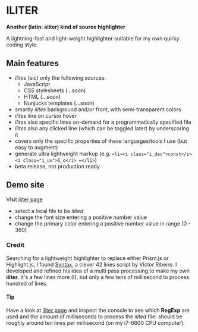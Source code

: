 # ILITER

__Another (latin: aliter) kind of source highlighter__

A lightning-fast and light-weight highlighter suitable for my own quirky coding style.


## Main features

+ _ilites_ (sic) only the following sources:
  * JavaScript
  * CSS stylesheets (...soon)
  * HTML (...soon)
  * Nunjucks templates (...soon)
+ smartly _ilites_ background and/or front, with semi-transparent colors
+ _ilites_ line on cursor hover
+ _ilites_ also specific lines on-demand for a programmatically specified file
+ _ilites_ also any clicked line (which can be toggled later) by underscoring it
+ covers only the specific properties of these languages/tools I use (but easy to augment)
+ generate ultra lightweight markup (e.g. `<li><i class="i_dec">const</i> <i class="i_uv">I_o</i> =</li>`)
+ beta release, not production ready


## Demo site

VIsit [iliter page]

+ select a local file to be _ilited_
+ change the font size entering a positive number value
+ change the primary color entering a positive number value in range [0 - 360]


### Credit

Searching for a lightweight highlighter to replace either Prism.js or Highlight.js, I found [Syntax], a clever 42 lines script by Victor Ribeiro. I developed and refined his idea of a multi pass processing to make my own __iliter__. It's a few lines more (!), but only a few tens of millisecond to process hundred of lines.

#### Tip

Have a look at [iliter page] and inspect the console to see which **RegExp** are used and the amount of milliseconds to process the _ilited_ file: should be roughly around ten lines per millisecond (on my i7-6600 CPU computer).


[iliter page]: https://iliter.netlify.app
[Syntax]: https://github.com/victorqribeiro/syntax
